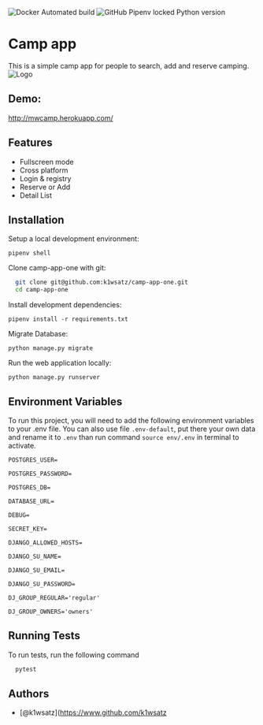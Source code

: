 

![Docker Automated build](https://img.shields.io/docker/automated/k1wsatz/camp-app-one) 
![GitHub Pipenv locked Python version](https://img.shields.io/github/pipenv/locked/python-version/k1wsatz/camp-app-one)

# Camp app
This is a simple camp app for people to search, add and reserve camping.
![Logo](https://cdn4.iconfinder.com/data/icons/transportation-190/1000/camper_camper_car_camp_car_campsite_camper_van_bus-512.png)




## Demo:
http://mwcamp.herokuapp.com/


## Features


- Fullscreen mode
- Cross platform
- Login & registry
- Reserve or Add
- Detail List


## Installation

Setup a local development environment:

`pipenv shell`

Clone camp-app-one with git:

```bash
  git clone git@github.com:k1wsatz/camp-app-one.git
  cd camp-app-one
```
Install development dependencies:

`pipenv install -r requirements.txt`

Migrate Database:

`python manage.py migrate`

Run the web application locally:

`python manage.py runserver`

## Environment Variables

To run this project, you will need to add the following environment variables to your .env file. You can also use file `.env-default`, put there your own data and rename it to `.env` than run command `source env/.env` in terminal to activate.

`POSTGRES_USER=`

`POSTGRES_PASSWORD=`

`POSTGRES_DB=`

`DATABASE_URL=`

`DEBUG=`

`SECRET_KEY=`

`DJANGO_ALLOWED_HOSTS=`

`DJANGO_SU_NAME=`

`DJANGO_SU_EMAIL=`

`DJANGO_SU_PASSWORD=`

`DJ_GROUP_REGULAR='regular'`

`DJ_GROUP_OWNERS='owners'`
## Running Tests

To run tests, run the following command

```bash
  pytest
```


## Authors

- [@k1wsatz](https://www.github.com/k1wsatz

